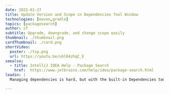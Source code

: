 ```yaml
---
date: 2022-01-27
title: Update Version and Scope in Dependencies Tool Window
technologies: [maven,gradle]
topics: [packagesearch]
author: sf
subtitle: Upgrade, downgrade, and change scope easily
thumbnail: ./thumbnail.png
cardThumbnail: ./card.png
shortVideo:
  poster: ./tip.png
  url: https://youtu.be/uhl84zhqC_E
seealso:
  - title: IntelliJ IDEA Help - Package Search
    href:  https://www.jetbrains.com/help/idea/package-search.html
leadin: |
  Managing dependencies is hard, but with the built-in Dependencies tool window, you can upgrade, downgrade, remove existing dependencies, and change their scope.

---
```

